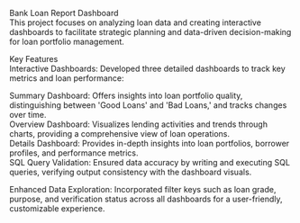 
Bank Loan Report Dashboard<br/>
This project focuses on analyzing loan data and creating interactive dashboards to facilitate strategic planning and data-driven decision-making for loan portfolio management.<br/>

Key Features<br/>
Interactive Dashboards: Developed three detailed dashboards to track key metrics and loan performance:<br/>

Summary Dashboard: Offers insights into loan portfolio quality, distinguishing between 'Good Loans' and 'Bad Loans,' and tracks changes over time.<br/>
Overview Dashboard: Visualizes lending activities and trends through charts, providing a comprehensive view of loan operations.<br/>
Details Dashboard: Provides in-depth insights into loan portfolios, borrower profiles, and performance metrics.<br/>
SQL Query Validation: Ensured data accuracy by writing and executing SQL queries, verifying output consistency with the dashboard visuals.<br/>

Enhanced Data Exploration: Incorporated filter keys such as loan grade, purpose, and verification status across all dashboards for a user-friendly, customizable experience.<br/>

